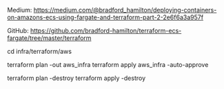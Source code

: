 Medium: https://medium.com/@bradford_hamilton/deploying-containers-on-amazons-ecs-using-fargate-and-terraform-part-2-2e6f6a3a957f

GitHub: https://github.com/bradford-hamilton/terraform-ecs-fargate/tree/master/terraform

cd infra/terraform/aws

terraform plan -out aws_infra
terraform apply aws_infra -auto-approve


terraform plan -destroy
terraform apply -destroy